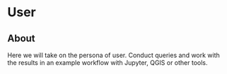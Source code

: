 # User

## About

Here we will take on the persona of user.  Conduct queries and work with the results in 
an example workflow with Jupyter, QGIS or other tools.  


